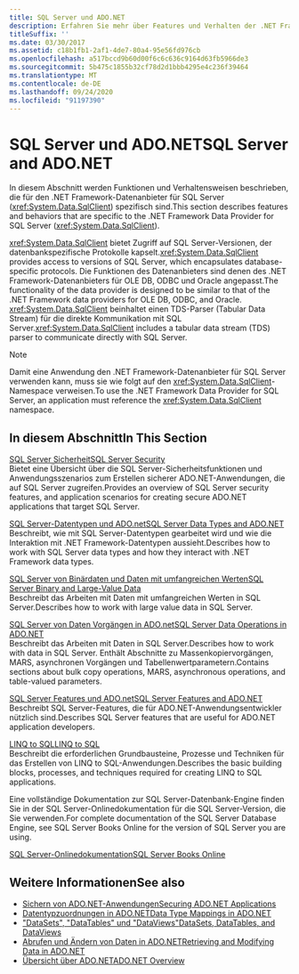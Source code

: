```yaml
---
title: SQL Server und ADO.NET
description: Erfahren Sie mehr über Features und Verhalten der .NET Framework Datenanbieter für SQL Server, die datenbankspezifische Protokolle kapselt.
titleSuffix: ''
ms.date: 03/30/2017
ms.assetid: c18b1fb1-2af1-4de7-80a4-95e56fd976cb
ms.openlocfilehash: a517bccd9b60d00f6c6c636c9164d63fb5966de3
ms.sourcegitcommit: 5b475c1855b32cf78d2d1bbb4295e4c236f39464
ms.translationtype: MT
ms.contentlocale: de-DE
ms.lasthandoff: 09/24/2020
ms.locfileid: "91197390"
---
```

# <a name="sql-server-and-adonet"></a><span data-ttu-id="c518a-103">SQL Server und ADO.NET</span><span class="sxs-lookup"><span data-stu-id="c518a-103">SQL Server and ADO.NET</span></span>

<span data-ttu-id="c518a-104">In diesem Abschnitt werden Funktionen und Verhaltensweisen beschrieben, die für den .NET Framework-Datenanbieter für SQL Server (<xref:System.Data.SqlClient>) spezifisch sind.</span><span class="sxs-lookup"><span data-stu-id="c518a-104">This section describes features and behaviors that are specific to the .NET Framework Data Provider for SQL Server (<xref:System.Data.SqlClient>).</span></span>  
  
 <span data-ttu-id="c518a-105"><xref:System.Data.SqlClient> bietet Zugriff auf SQL Server-Versionen, der datenbankspezifische Protokolle kapselt.</span><span class="sxs-lookup"><span data-stu-id="c518a-105"><xref:System.Data.SqlClient> provides access to versions of SQL Server, which encapsulates database-specific protocols.</span></span> <span data-ttu-id="c518a-106">Die Funktionen des Datenanbieters sind denen des .NET Framework-Datenanbieters für OLE DB, ODBC und Oracle angepasst.</span><span class="sxs-lookup"><span data-stu-id="c518a-106">The functionality of the data provider is designed to be similar to that of the .NET Framework data providers for OLE DB, ODBC, and Oracle.</span></span> <span data-ttu-id="c518a-107"><xref:System.Data.SqlClient> beinhaltet einen TDS-Parser (Tabular Data Stream) für die direkte Kommunikation mit SQL Server.</span><span class="sxs-lookup"><span data-stu-id="c518a-107"><xref:System.Data.SqlClient> includes a tabular data stream (TDS) parser to communicate directly with SQL Server.</span></span>  
  
> [!NOTE]
> <span data-ttu-id="c518a-108">Damit eine Anwendung den .NET Framework-Datenanbieter für SQL Server verwenden kann, muss sie wie folgt auf den <xref:System.Data.SqlClient>-Namespace verweisen.</span><span class="sxs-lookup"><span data-stu-id="c518a-108">To use the .NET Framework Data Provider for SQL Server, an application must reference the <xref:System.Data.SqlClient> namespace.</span></span>  
  
## <a name="in-this-section"></a><span data-ttu-id="c518a-109">In diesem Abschnitt</span><span class="sxs-lookup"><span data-stu-id="c518a-109">In This Section</span></span>  

 [<span data-ttu-id="c518a-110">SQL Server Sicherheit</span><span class="sxs-lookup"><span data-stu-id="c518a-110">SQL Server Security</span></span>](sql-server-security.md)  
 <span data-ttu-id="c518a-111">Bietet eine Übersicht über die SQL Server-Sicherheitsfunktionen und Anwendungsszenarios zum Erstellen sicherer ADO.NET-Anwendungen, die auf SQL Server zugreifen.</span><span class="sxs-lookup"><span data-stu-id="c518a-111">Provides an overview of SQL Server security features, and application scenarios for creating secure ADO.NET applications that target SQL Server.</span></span>  
  
 [<span data-ttu-id="c518a-112">SQL Server-Datentypen und ADO.net</span><span class="sxs-lookup"><span data-stu-id="c518a-112">SQL Server Data Types and ADO.NET</span></span>](sql-server-data-types.md)  
 <span data-ttu-id="c518a-113">Beschreibt, wie mit SQL Server-Datentypen gearbeitet wird und wie die Interaktion mit .NET Framework-Datentypen aussieht.</span><span class="sxs-lookup"><span data-stu-id="c518a-113">Describes how to work with SQL Server data types and how they interact with .NET Framework data types.</span></span>  
  
 [<span data-ttu-id="c518a-114">SQL Server von Binärdaten und Daten mit umfangreichen Werten</span><span class="sxs-lookup"><span data-stu-id="c518a-114">SQL Server Binary and Large-Value Data</span></span>](sql-server-binary-and-large-value-data.md)  
 <span data-ttu-id="c518a-115">Beschreibt das Arbeiten mit Daten mit umfangreichen Werten in SQL Server.</span><span class="sxs-lookup"><span data-stu-id="c518a-115">Describes how to work with large value data in SQL Server.</span></span>  
  
 [<span data-ttu-id="c518a-116">SQL Server von Daten Vorgängen in ADO.net</span><span class="sxs-lookup"><span data-stu-id="c518a-116">SQL Server Data Operations in ADO.NET</span></span>](sql-server-data-operations.md)  
 <span data-ttu-id="c518a-117">Beschreibt das Arbeiten mit Daten in SQL Server.</span><span class="sxs-lookup"><span data-stu-id="c518a-117">Describes how to work with data in SQL Server.</span></span> <span data-ttu-id="c518a-118">Enthält Abschnitte zu Massenkopiervorgängen, MARS, asynchronen Vorgängen und Tabellenwertparametern.</span><span class="sxs-lookup"><span data-stu-id="c518a-118">Contains sections about bulk copy operations, MARS, asynchronous operations, and table-valued parameters.</span></span>  
  
 [<span data-ttu-id="c518a-119">SQL Server Features und ADO.net</span><span class="sxs-lookup"><span data-stu-id="c518a-119">SQL Server Features and ADO.NET</span></span>](sql-server-features-and-adonet.md)  
 <span data-ttu-id="c518a-120">Beschreibt SQL Server-Features, die für ADO.NET-Anwendungsentwickler nützlich sind.</span><span class="sxs-lookup"><span data-stu-id="c518a-120">Describes SQL Server features that are useful for ADO.NET application developers.</span></span>  
  
 [<span data-ttu-id="c518a-121">LINQ to SQL</span><span class="sxs-lookup"><span data-stu-id="c518a-121">LINQ to SQL</span></span>](./linq/index.md)  
 <span data-ttu-id="c518a-122">Beschreibt die erforderlichen Grundbausteine, Prozesse und Techniken für das Erstellen von LINQ to SQL-Anwendungen.</span><span class="sxs-lookup"><span data-stu-id="c518a-122">Describes the basic building blocks, processes, and techniques required for creating LINQ to SQL applications.</span></span>  
  
 <span data-ttu-id="c518a-123">Eine vollständige Dokumentation zur SQL Server-Datenbank-Engine finden Sie in der SQL Server-Onlinedokumentation für die SQL Server-Version, die Sie verwenden.</span><span class="sxs-lookup"><span data-stu-id="c518a-123">For complete documentation of the SQL Server Database Engine, see SQL Server Books Online for the version of SQL Server you are using.</span></span>  
  
 [<span data-ttu-id="c518a-124">SQL Server-Onlinedokumentation</span><span class="sxs-lookup"><span data-stu-id="c518a-124">SQL Server Books Online</span></span>](/sql/sql-server/sql-server-technical-documentation)  
  
## <a name="see-also"></a><span data-ttu-id="c518a-125">Weitere Informationen</span><span class="sxs-lookup"><span data-stu-id="c518a-125">See also</span></span>

- [<span data-ttu-id="c518a-126">Sichern von ADO.NET-Anwendungen</span><span class="sxs-lookup"><span data-stu-id="c518a-126">Securing ADO.NET Applications</span></span>](../securing-ado-net-applications.md)
- [<span data-ttu-id="c518a-127">Datentypzuordnungen in ADO.NET</span><span class="sxs-lookup"><span data-stu-id="c518a-127">Data Type Mappings in ADO.NET</span></span>](../data-type-mappings-in-ado-net.md)
- [<span data-ttu-id="c518a-128">"DataSets", "DataTables" und "DataViews"</span><span class="sxs-lookup"><span data-stu-id="c518a-128">DataSets, DataTables, and DataViews</span></span>](../dataset-datatable-dataview/index.md)
- [<span data-ttu-id="c518a-129">Abrufen und Ändern von Daten in ADO.NET</span><span class="sxs-lookup"><span data-stu-id="c518a-129">Retrieving and Modifying Data in ADO.NET</span></span>](../retrieving-and-modifying-data.md)
- [<span data-ttu-id="c518a-130">Übersicht über ADO.NET</span><span class="sxs-lookup"><span data-stu-id="c518a-130">ADO.NET Overview</span></span>](../ado-net-overview.md)
